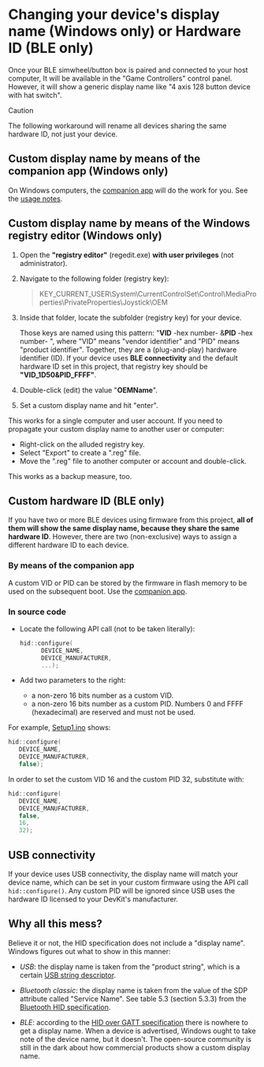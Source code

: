 # Changing your device's display name (Windows only) or Hardware ID (BLE only)

Once your BLE simwheel/button box is paired and connected to your host computer,
It will be available in the "Game Controllers" control panel.
However, it will show a generic display name like "4 axis 128 button device with hat switch".

> [!CAUTION]
> The following workaround will rename all devices sharing the same hardware ID,
> not just your device.

## Custom display name by means of the companion app (Windows only)

On Windows computers, the
[companion app](https://github.com/afpineda/SimWheelESP32Config)
will do the work for you. See the
[usage notes](https://github.com/afpineda/SimWheelESP32Config/blob/main/doc/UsageNotes_en.md).

## Custom display name by means of the Windows registry editor (Windows only)

1. Open the **"registry editor"** (regedit.exe) **with user privileges** (not administrator).
2. Navigate to the following folder (registry key):

   > KEY_CURRENT_USER\System\CurrentControlSet\Control\MediaProperties\PrivateProperties\Joystick\OEM

3. Inside that folder, locate the subfolder (registry key) for your device.

   Those keys are named using this pattern: "**VID** -hex number- &**PID** -hex number- ",
   where "VID" means "vendor identifier" and "PID" means "product identifier".
   Together, they are a (plug-and-play) hardware identifier (ID).
   If your device uses **BLE connectivity** and the default hardware ID set in this project,
   that registry key should be **"VID_1D50&PID_FFFF"**.

4. Double-click (edit) the value "**OEMName**".
5. Set a custom display name and hit "enter".

This works for a single computer and user account.
If you need to propagate your custom display name to another user or computer:

- Right-click on the alluded registry key.
- Select "Export" to create a ".reg" file.
- Move the ".reg" file to another computer or account and double-click.

This works as a backup measure, too.

## Custom hardware ID (BLE only)

If you have two or more BLE devices using firmware from this project,
**all of them will show the same display name, because they share the same hardware ID**.
However, there are two (non-exclusive) ways to assign a different hardware ID to each device.

### By means of the companion app

A custom VID or PID can be stored by the firmware in flash memory to be used on the subsequent boot.
Use the [companion app](https://github.com/afpineda/SimWheelESP32Config).

### In source code

- Locate the following API call (not to be taken literally):

  ```c++
  hid::configure(
        DEVICE_NAME,
        DEVICE_MANUFACTURER,
        ...);
  ```

- Add two parameters to the right:
  - a non-zero 16 bits number as a custom VID.
  - a non-zero 16 bits number as a custom PID.
  Numbers 0 and FFFF (hexadecimal) are reserved and must not be used.

For example, [Setup1.ino](../src/Firmware/Setup1/Setup1.ino) shows:

```c++
hid::configure(
   DEVICE_NAME,
   DEVICE_MANUFACTURER,
   false);
```

In order to set the custom VID 16 and the custom PID 32,
substitute with:

```c++
hid::configure(
   DEVICE_NAME,
   DEVICE_MANUFACTURER,
   false,
   16,
   32);
```

## USB connectivity

If your device uses USB connectivity, the display name will match your device name,
which can be set in your custom firmware using the API call `hid::configure()`.
Any custom PID will be ignored since USB uses the hardware ID
licensed to your DevKit's manufacturer.

## Why all this mess?

Believe it or not, the HID specification does not include a "display name".
Windows figures out what to show in this manner:

- *USB*: the display name is taken from the "product string",
  which is a certain [USB string descriptor](https://beyondlogic.org/usbnutshell/usb5.shtml#StringDescriptors).

- *Bluetooth classic*: the display name is taken from the value of the SDP attribute called "Service Name".
  See table 5.3 (section 5.3.3) from the
  [Bluetooth HID specification](https://www.bluetooth.com/specifications/specs/human-interface-device-profile-1-1-1/).

- *BLE*: according to the
  [HID over GATT specification](https://www.bluetooth.com/specifications/specs/hid-over-gatt-profile-1-0/)
  there is nowhere to get a display name.
  When a device is advertised, Windows ought to take note of the device name, but it doesn't.
  The open-source community is still in the dark about how commercial products show a custom display name.
